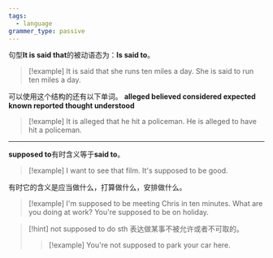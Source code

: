 ```yaml
---
tags:
  - language
grammer_type: passive
---
```

句型**It is said that**的被动语态为：**Is said to**。

> [!example]
> It is said that she runs ten miles a day.
> She is said to run ten miles a day.

可以使用这个结构的还有以下单词。
**alleged believed considered expected known reported thought understood**

> [!example]
> It is alleged that he hit a policeman.
> He is alleged to have hit a policeman.

---

**supposed to**有时含义等于**said to**。

> [!example]
> I want to see that film. It's supposed to be good.

有时它的含义是应当做什么，打算做什么，安排做什么。

> [!example]
> I'm supposed to be meeting Chris in ten minutes.
> What are you doing at work? You're supposed to be on holiday.

> [!hint] not supposed to do sth
> 表达做某事不被允许或者不可取的。
> > [!example]
> > You're not supposed to park your car here.